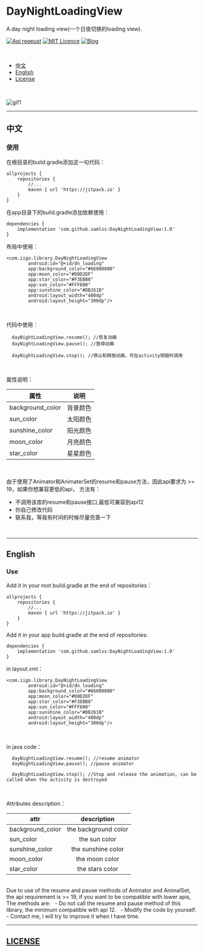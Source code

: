 # DayNightLoadingView
A day night loading view(一个日夜切换的loading view).


[![Api reqeust](https://img.shields.io/badge/api-19+-green.svg)](https://github.com/samlss/SignalLoadingView)  [![MIT Licence](https://badges.frapsoft.com/os/mit/mit.svg?v=103)](https://github.com/samlss/DayNightLoadingView/blob/master/LICENSE) [![Blog](https://img.shields.io/badge/samlss-blog-orange.svg)](https://blog.csdn.net/Samlss)

<br>

  * [中文](#%E4%B8%AD%E6%96%87)
  * [English](#english)
  * [License](#license)

<br>

![gif1](https://github.com/samlss/DayNightLoadingView/blob/master/screenshots/screenshot1.gif)


---

## 中文

### 使用<br>
在根目录的build.gradle添加这一句代码：
```
allprojects {
    repositories {
        //...
        maven { url 'https://jitpack.io' }
    }
}
```

在app目录下的build.gradle添加依赖使用：
```
dependencies {
    implementation 'com.github.samlss:DayNightLoadingView:1.0'
}
```

布局中使用：
```
<com.iigo.library.DayNightLoadingView
        android:id="@+id/dn_loading"
        app:background_color="#66000000"
        app:moon_color="#D0D2DF"
        app:star_color="#F3EBB8"
        app:sun_color="#FFF600"
        app:sunshine_color="#DB261B"
        android:layout_width="400dp"
        android:layout_height="300dp"/>
```

<br>

代码中使用：
```
  dayNightLoadingView.resume(); //恢复动画
  dayNightLoadingView.pause(); //暂停动画
  
  dayNightLoadingView.stop(); //停止和释放动画，可在activity销毁时调用
```

<br>

属性说明：

| 属性        | 说明           |
| ------------- |:-------------:|
| background_color      | 背景颜色 |
| sun_color | 太阳颜色 |
| sunshine_color | 阳光颜色 |
| moon_color | 月亮颜色 |
| star_color | 星星颜色 |

<br>

由于使用了Animator和AnimaterSet的resume和pause方法，因此api要求为 >= 19，如果你想兼容更低的api，
 方法有：
 - 不调用该库的resume和pause接口,最低可兼容到api12
 - 你自己修改代码
 - 联系我，等我有时间的时候尽量完善一下 

<br>

---

## English


### Use<br>
Add it in your root build.gradle at the end of repositories：
```
allprojects {
    repositories {
        //...
        maven { url 'https://jitpack.io' }
    }
}
```

Add it in your app build.gradle at the end of repositories:
```
dependencies {
    implementation 'com.github.samlss:DayNightLoadingView:1.0'
}
```


in layout.xml：
```
<com.iigo.library.DayNightLoadingView
        android:id="@+id/dn_loading"
        app:background_color="#66000000"
        app:moon_color="#D0D2DF"
        app:star_color="#F3EBB8"
        app:sun_color="#FFF600"
        app:sunshine_color="#DB261B"
        android:layout_width="400dp"
        android:layout_height="300dp"/>
```

<br>

in java code：
```
  dayNightLoadingView.resume(); //resume animator
  dayNightLoadingView.pause(); //pause animator
  
  dayNightLoadingView.stop(); //Stop and release the animation, can be called when the activity is destroyed
```
<br>


Attributes description：

| attr        | description  |
| ------------- |:-------------:|
| background_color      | the background color |
| sun_color | the sun color |
| sunshine_color | the sunshine color |
| moon_color | the moon color |
| star_color | the stars color |

<br>
Due to use of the resume and pause methods of Animator and AnimalSet, the api requirement is >= 19, 
if you want  to be compatible with lower apis,
  The methods are:
  - Do not call the resume and pause method of this library, the minimum compatible with api 12.
  - Modify the code by yourself.
  - Contact me, i will try to improve it when I have time.

[id]: http://example.com/ "Optional Title Here"

---

## [LICENSE](https://github.com/samlss/DayNightLoadingView/blob/master/LICENSE)
